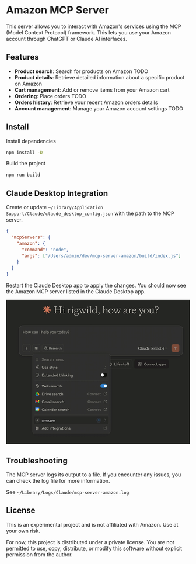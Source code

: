 # Amazon MCP Server

This server allows you to interact with Amazon's services using the MCP (Model Context Protocol) framework. This lets you use your Amazon account through ChatGPT or Claude AI interfaces.

## Features

- **Product search**: Search for products on Amazon TODO
- **Product details**: Retrieve detailed information about a specific product on Amazon
- **Cart management**: Add or remove items from your Amazon cart
- **Ordering**: Place orders TODO
- **Orders history**: Retrieve your recent Amazon orders details
- **Account management**: Manage your Amazon account settings TODO

## Install

Install dependencies

```sh
npm install -D
```

Build the project

```sh
npm run build
```

## Claude Desktop Integration

Create or update `~/Library/Application Support/Claude/claude_desktop_config.json` with the path to the MCP server.

```json
{
  "mcpServers": {
    "amazon": {
      "command": "node",
      "args": ["/Users/admin/dev/mcp-server-amazon/build/index.js"]
    }
  }
}
```

Restart the Claude Desktop app to apply the changes. You should now see the Amazon MCP server listed in the Claude Desktop app.

![screenshot](./screenshot.webp)

## Troubleshooting

The MCP server logs its output to a file. If you encounter any issues, you can check the log file for more information.

See `~/Library/Logs/Claude/mcp-server-amazon.log`

## License

This is an experimental project and is not affiliated with Amazon. Use at your own risk.

For now, this project is distributed under a private license. You are not permitted to use, copy, distribute, or modify this software without explicit permission from the author.
